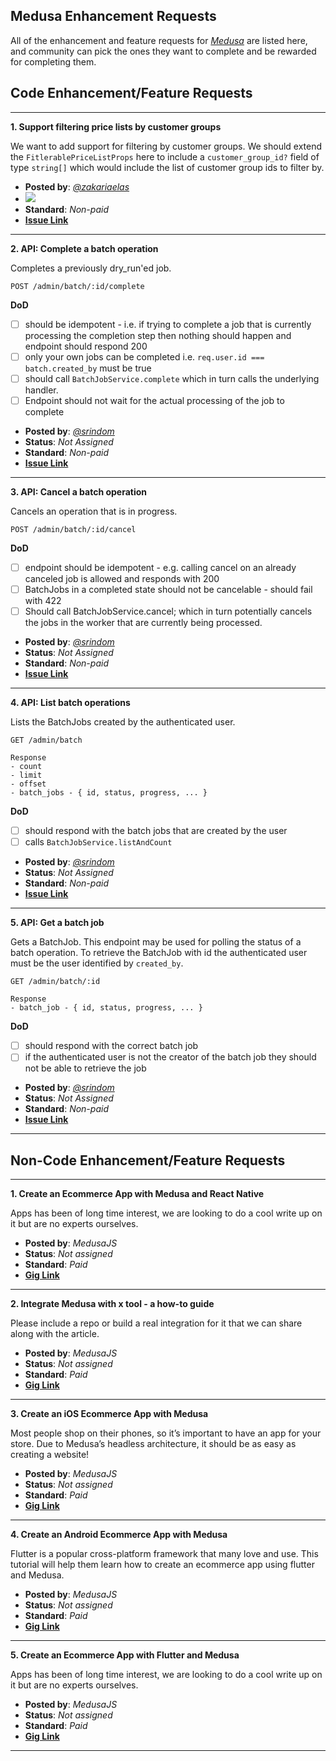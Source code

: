 ## Medusa Enhancement Requests

All of the enhancement and feature requests for *[Medusa](https://medusajs.com/)* are listed here, and community can pick the ones they want to complete and be rewarded for completing them.

## Code Enhancement/Feature Requests
---

**1. Support filtering price lists by customer groups**

We want to add support for filtering by customer groups. We should extend the `FitlerablePriceListProps` here to include a `customer_group_id?` field of type `string[]` which would include the list of customer group ids to filter by.

  - **Posted by**: *[@zakariaelas](https://github.com/zakariaelas)*
  - <img src="https://img.shields.io/endpoint?url=https%3A%2F%2Fswaneflask-app.herokuapp.com%2F">
  - **Standard**: *Non-paid*
  - **[Issue Link](https://github.com/medusajs/medusa/issues/1286)**

---

**2. API: Complete a batch operation**

Completes a previously dry_run'ed job.

```
POST /admin/batch/:id/complete
```
**DoD**
  - [ ] should be idempotent - i.e. if trying to complete a job that is currently processing the completion step then nothing should happen and endpoint should respond 200
  - [ ] only your own jobs can be completed i.e. `req.user.id === batch.created_by` must be true
  - [ ] should call `BatchJobService.complete` which in turn calls the underlying handler.
  - [ ] Endpoint should not wait for the actual processing of the job to complete

 - **Posted by**: *[@srindom](https://github.com/srindom)*
 - **Status**: *Not Assigned*
 - **Standard**: *Non-paid*
 - **[Issue Link](https://github.com/medusajs/medusa/issues/1277)**

---

**3. API: Cancel a batch operation**

 Cancels an operation that is in progress.

```
POST /admin/batch/:id/cancel
```
**DoD**
 - [ ] endpoint should be idempotent - e.g. calling cancel on an already canceled job is allowed and responds with 200
 - [ ] BatchJobs in a completed state should not be cancelable - should fail with 422
 - [ ] Should call BatchJobService.cancel; which in turn potentially cancels the jobs in the worker that are currently being processed.
 
 - **Posted by**: *[@srindom](https://github.com/srindom)*
 - **Status**: *Not Assigned*
 - **Standard**: *Non-paid*
 - **[Issue Link](https://github.com/medusajs/medusa/issues/1276)**

---

**4. API: List batch operations**

 Lists the BatchJobs created by the authenticated user.

```
GET /admin/batch

Response
- count
- limit
- offset
- batch_jobs - { id, status, progress, ... }
```
**DoD**
 - [ ] should respond with the batch jobs that are created by the user
 - [ ] calls `BatchJobService.listAndCount`
 
 - **Posted by**: *[@srindom](https://github.com/srindom)*
 - **Status**: *Not Assigned*
 - **Standard**: *Non-paid*
 - **[Issue Link](https://github.com/medusajs/medusa/issues/1275)**

---

**5. API: Get a batch job**

 Gets a BatchJob. This endpoint may be used for polling the status of a batch operation. To retrieve the BatchJob with id the authenticated user must be the user identified by `created_by`.

```
GET /admin/batch/:id

Response
- batch_job - { id, status, progress, ... }
```
**DoD**
 - [ ] should respond with the correct batch job
 - [ ] if the authenticated user is not the creator of the batch job they should not be able to retrieve the job
 
 - **Posted by**: *[@srindom](https://github.com/srindom)*
 - **Status**: *Not Assigned*
 - **Standard**: *Non-paid*
 - **[Issue Link](https://github.com/medusajs/medusa/issues/1274)**

---

## Non-Code Enhancement/Feature Requests
---

**1. Create an Ecommerce App with Medusa and React Native**

Apps has been of long time interest, we are looking to do a cool write up on it but are no experts ourselves.

  - **Posted by**: *MedusaJS*
  - **Status**: *Not assigned*
  - **Standard**: *Paid*
  - **[Gig Link](https://medusajs.notion.site/Topics-2653fe684b1a4640b94e253f1d6bc3d9?p=73825e914cc440d0b5e2e942d9a291e4)**

---

**2. Integrate Medusa with x tool - a how-to guide**

Please include a repo or build a real integration for it that we can share along with the article.

  - **Posted by**: *MedusaJS*
  - **Status**: *Not assigned*
  - **Standard**: *Paid*
  - **[Gig Link](https://medusajs.notion.site/Topics-2653fe684b1a4640b94e253f1d6bc3d9?p=d17936d35e9441e9b95aec752bab638f)**

---

**3. Create an iOS Ecommerce App with Medusa**

Most people shop on their phones, so it’s important to have an app for your store. Due to Medusa’s headless architecture, it should be as easy as creating a website!

  - **Posted by**: *MedusaJS*
  - **Status**: *Not assigned*
  - **Standard**: *Paid*
  - **[Gig Link](https://medusajs.notion.site/Topics-2653fe684b1a4640b94e253f1d6bc3d9?p=054a101c3b614daca6c1445c52c830fa)**

---

**4. Create an Android Ecommerce App with Medusa**

Flutter is a popular cross-platform framework that many love and use. This tutorial will help them learn how to create an ecommerce app using flutter and Medusa.

  - **Posted by**: *MedusaJS*
  - **Status**: *Not assigned*
  - **Standard**: *Paid*
  - **[Gig Link](https://medusajs.notion.site/Topics-2653fe684b1a4640b94e253f1d6bc3d9?p=ac865d4ce2ff42d4934ee4c22a8c4619)**

---

**5. Create an Ecommerce App with Flutter and Medusa**

Apps has been of long time interest, we are looking to do a cool write up on it but are no experts ourselves.

  - **Posted by**: *MedusaJS*
  - **Status**: *Not assigned*
  - **Standard**: *Paid*
  - **[Gig Link](https://medusajs.notion.site/Topics-2653fe684b1a4640b94e253f1d6bc3d9?p=73825e914cc440d0b5e2e942d9a291e4)**

---

